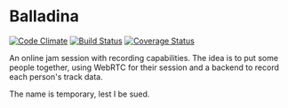 # Balladina

[![Code Climate](https://codeclimate.com/github/dodecaphonic/balladina.png)](https://codeclimate.com/github/dodecaphonic/balladina)
[![Build Status](https://travis-ci.org/dodecaphonic/balladina.png?branch=master)](https://travis-ci.org/dodecaphonic/balladina)
[![Coverage Status](https://coveralls.io/repos/dodecaphonic/balladina/badge.png)](https://coveralls.io/r/dodecaphonic/balladina)

An online jam session with recording capabilities. The idea is to put some people together, using WebRTC for their session and a backend to record each person's track data.

The name is temporary, lest I be sued.
